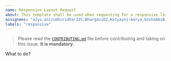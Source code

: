 ```yaml
---
name: Responsive Layout Request
about: This template shall be used when requesting for a responsive layout for a page.
assignees: "a2ys,anirudhsridhar225,BhargaviD2,Katyayni-Aarya,koshambiB,mortal22soul,shivam1608,suyu101"
labels: "responsive"
---
```


> Please read the [`CONTRIBUTING.md`](https://github.com/ComputerSocietyVITC/hms-frontend/blob/master/CONTRIBUTING.md) file before contributing and taking on this issue. **It is mandatory.**

What to do?
